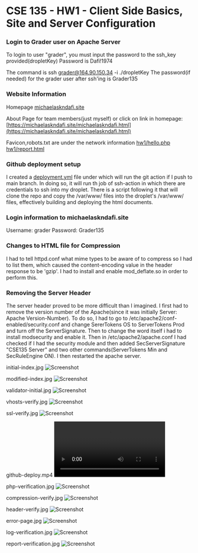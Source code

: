 # CSE 135 - HW1 - Client Side Basics, Site and Server Configuration

### Login to Grader user on Apache Server
To login to user "grader", you must input the password to the ssh_key provided(dropletKey) Password is Dafi!1974

The command is ssh grader@164.90.150.34 -i ./dropletKey
The password(if needed) for the grader user after ssh'ing is Grader135

### Website Information
Homepage
[michaelaskndafi.site](https://michaelaskndafi.site)

About Page for team members(just myself) or click on link in homepage:
[https://michaelaskndafi.site/michaelaskndafi.html](https://michaelaskndafi.site/michaelaskndafi.html)

Favicon,robots.txt are under the network information
[hw1/hello.php](https://michaelaskndafi.site/hw1/hello.php)
[hw1/report.html](https://michaelaskndafi.site/hw1/report.html)

### Github deployment setup
I created a [deployment.yml](https://github.com/MikeDafi/cse135-hw1-deployment/blob/main/.github/workflows/deploy.yml) file under which will run the git action if I push to main branch. In doing so, it will run th job of ssh-action in which there are credentials to ssh into my droplet. There is a script following it that will clone the repo and copy the /var/www/ files into the droplet's /var/www/ files, effectively building and deploying the html documents.

### Login information to michaelaskndafi.site
Username: grader
Password: Grader135

### Changes to HTML file for Compression
I had to tell httpd.conf what mime types to be aware of to compress so I had to list them, which caused the content-encoding value in the header response to be 'gzip'. I had to install and enable mod_deflate.so in order to perform this.

### Removing the Server Header
The server header proved to be more difficult than I imagined. I first had to remove the version number of the Apache(since it was initially Server: Apache Version-Number). To do so, I had to go to /etc/apache2/conf-enabled/security.conf and change SererTokens OS to ServerTokens Prod and turn off the ServerSignature. Then to change the word itself i had to install modsecurity and enable it. Then in /etc/apache2/apache.conf I had checked if I had the security module and then added SecServerSignature "CSE135 Server" and two other commands(ServerTokens Min and SecRuleEngine ON). I then restarted the apache server.

initial-index.jpg
![Screenshot](./initial-index.jpg)

modified-index.jpg
![Screenshot](./modified-index.jpg)

validator-initial.jpg
![Screenshot](./validator-initial.jpg)

vhosts-verify.jpg
![Screenshot](./vhosts-verify.jpg)

ssl-verify.jpg
![Screenshot](./ssl-verify.jpg)

github-deploy.mp4
![Screenshot](./github-deploy.mp4)

php-verification.jpg
![Screenshot](./php-verification.jpg)

compression-verify.jpg
![Screenshot](./compression-verify.jpg)

header-verify.jpg
![Screenshot](./header-verify.jpg)

error-page.jpg
![Screenshot](error-page.jpg)

log-verification.jpg
![Screenshot](./log-verification.jpg)

report-verification.jpg
![Screenshot](./report-verification.jpg)